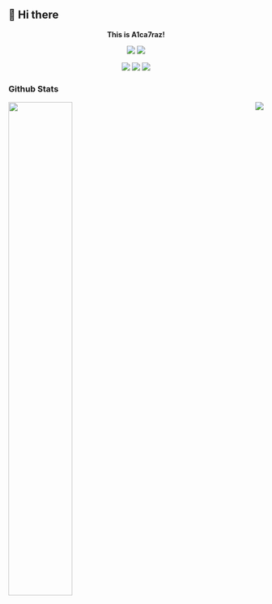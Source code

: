 ## 👋 Hi there

<p align="center">
  <b>This is A1ca7raz!</b>
</p>
<p align="center">
  <a href="https://github.com/A1ca7raz/flamework"><img src="https://shields.io/badge/NixOS%20Unstable-5277C3?style=for-the-badge&logo=NixOS&logoColor=fff"/></a>
  <img src="https://shields.io/badge/Windows%2010%20Atlas%20OS-0078D4?style=for-the-badge&logo=windows&logoColor=fff" />
</p>
<p align="center">
  <a href="https://github.com/A1ca7raz/flamework/tree/main/modules/programs/desktop/editors/vscodium/"><img src="https://shields.io/badge/vscodium-2F80ED?style=for-the-badge&logo=vscodium&logoColor=fff"/></a>
  <a href="https://github.com/A1ca7raz/flamework/tree/main/modules/programs/desktop/networking/firefox"><img src="https://shields.io/badge/Firefox-FF7139?style=for-the-badge&logo=firefoxbrowser&logoColor=fff"/></a>
  <a href="https://github.com/A1ca7raz/flamework/tree/main/modules/programs/shell/fish"><img src="https://shields.io/badge/Fish-34C534?style=for-the-badge&logo=fishshell&logoColor=fff"/></a>
</p>

### Github Stats

<img align="left" width="50%" src="https://github-readme-stats.vercel.app/api?username=A1ca7raz&theme=buefy&show_icons=true&hide_border=true">
<img align="right" src="https://github-readme-stats.vercel.app/api/top-langs/?username=A1ca7raz&theme=buefy&layout=donut&hide_border=true">
